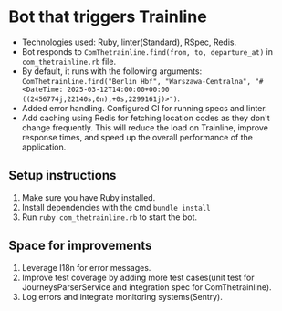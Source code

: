 # Bot that triggers Trainline

- Technologies used: Ruby, linter(Standard), RSpec, Redis.
- Bot responds to `ComThetrainline.find(from, to, departure_at)` in  `com_thetrainline.rb` file.
- By default, it runs with the following arguments: `ComThetrainline.find("Berlin Hbf", "Warszawa-Centralna", "#<DateTime: 2025-03-12T14:00:00+00:00 ((2456774j,22140s,0n),+0s,2299161j)>")`.
- Added error handling. Configured CI for running specs and linter.
- Add caching using Redis for fetching location codes as they don't change frequently. This will reduce the load
on Trainline, improve response times, and speed up the overall performance of the application.

## Setup instructions

1. Make sure you have Ruby installed.
2. Install dependencies with the cmd `bundle install`
3. Run `ruby com_thetrainline.rb` to start the bot.

## Space for improvements

1. Leverage I18n for error messages.
2. Improve test coverage by adding more test cases(unit test for JourneysParserService and integration spec for ComThetrainline).
3. Log errors and integrate monitoring systems(Sentry).
